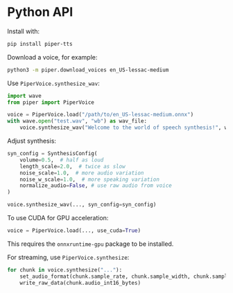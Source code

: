 # Python API

Install with:

``` sh
pip install piper-tts
```

Download a voice, for example:

``` sh
python3 -m piper.download_voices en_US-lessac-medium
```

Use `PiperVoice.synthesize_wav`:

``` python
import wave
from piper import PiperVoice

voice = PiperVoice.load("/path/to/en_US-lessac-medium.onnx")
with wave.open("test.wav", "wb") as wav_file:
    voice.synthesize_wav("Welcome to the world of speech synthesis!", wav_file)
```

Adjust synthesis:

``` python
syn_config = SynthesisConfig(
    volume=0.5,  # half as loud
    length_scale=2.0,  # twice as slow
    noise_scale=1.0,  # more audio variation
    noise_w_scale=1.0,  # more speaking variation
    normalize_audio=False, # use raw audio from voice
)

voice.synthesize_wav(..., syn_config=syn_config)
```

To use CUDA for GPU acceleration:

``` python
voice = PiperVoice.load(..., use_cuda=True)
```

This requires the `onnxruntime-gpu` package to be installed.

For streaming, use `PiperVoice.synthesize`:

``` python
for chunk in voice.synthesize("..."):
    set_audio_format(chunk.sample_rate, chunk.sample_width, chunk.sample_channels)
    write_raw_data(chunk.audio_int16_bytes)
```
